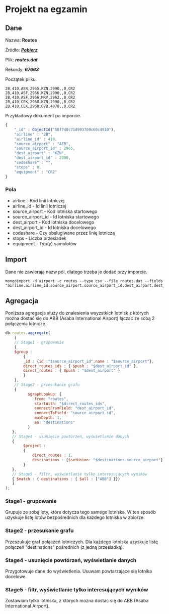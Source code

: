 # Projekt na egzamin
## Dane

Nazwa: **Routes**

Źródło: **_[Pobierz](https://raw.githubusercontent.com/jpatokal/openflights/master/data/routes.dat)_**

Plik: **_routes.dat_**

Rekordy: **_67663_**

Początek pliku.

```
2B,410,AER,2965,KZN,2990,,0,CR2
2B,410,ASF,2966,KZN,2990,,0,CR2
2B,410,ASF,2966,MRV,2962,,0,CR2
2B,410,CEK,2968,KZN,2990,,0,CR2
2B,410,CEK,2968,OVB,4078,,0,CR2
```

Przykładowy dokument po imporcie.

```js
{
	"_id" : ObjectId("58f740c71d993709c60c4910"),
	"airline" : "2B",
	"airline_id" : 410,
	"source_airport" : "AER",
	"source_airport_id" : 2965,
	"dest_airport" : "KZN",
	"dest_airport_id" : 2990,
	"codeshare" : "",
	"stops" : 0,
	"equipment" : "CR2"
}
```

### Pola

- airline - Kod linii lotniczej
- airline_id - Id linii lotniczej
- source_airport - Kod lotniska startowego
- source_airport_id - Id lotniska startowego
- dest_airport - Kod lotniska docelowego
- dest_airport_id - Id lotniska docelowego
- codeshare - Czy obslugiwane przez linię lotniczą
- stops - Liczba przesiadek
- equipment - Typ(y) samolotów

## Import

Dane nie zawierają nazw pól, dlatego trzeba je dodać przy imporcie.

```
mongoimport -d airport -c routes --type csv --file routes.dat --fields "airline,airline_id,source_airport,source_airport_id,dest_airport,dest_airport_id,codeshare,stops,equipment"
```

## Agregacja

Poniższa agregacja służy do znalesienia wsyzstkich lotnisk z których można dostać się do ABB (Asaba International Airport) łączac ze sobą 2 połączenia lotnicze.

```js
db.routes.aggregate(
    [
    // Stage1 - grupowanie
    { 
    $group :
        {
        _id : {id :"$source_airport_id",name : "$source_airport"},
        direct_routes_ids : { $push : "$dest_airport_id" },
        direct_routes : { $push : "$dest_airport" }
        }
    },
    // Stage2 - przesukanie grafu
    {
          $graphLookup: {
             from: "routes",
             startWith: "$direct_routes_ids",
             connectFromField: "dest_airport_id",
             connectToField: "source_airport_id",
             maxDepth: 1,
             as: "destinations"
          }
   },
   // Stage4 - usunięcie powtórzeń, wyświetlanie danych
   {
        $project :
        {
            direct_routes : 1,
            destinations : {$setUnion: "$destinations.source_airport"}
        }
   },
   // Stage5 - filtr, wyświetlanie tylko interesujących wyników
   { $match : { destinations : { $all : ["ABB"] }}}
   ]
);
```

### Stage1 - grupowanie

Grupuje ze sobą loty, które dotycza tego samego lotniska. W ten sposób uzyskuje listę lotów bezpośrednich dla każdego lotniska w zbiorze.

### Stage2 - przesukanie grafu

Przeszukuje graf połączeń lotniczych. Dla każdego lotniska uzyskuje listę połączeń "destinations" pośrednich (z jedną przesiadką).

### Stage4 - usunięcie powtórzeń, wyświetlanie danych

Przygotowuje dane do wyświetlenia. Usuwam powtarzające się lotnika docelowe.

### Stage5 - filtr, wyświetlanie tylko interesujących wyników

Zostawiam tylko lotniska, z których można dostać się do ABB (Asaba International Airport).
